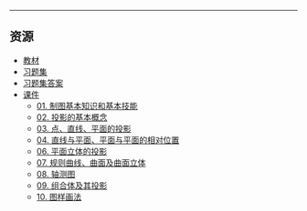 <!--
## 课程总览  
- 难度评分 Nan / 10 （0 份）  
- 实用评分 Nan / 10 （0 份）  
-->

---

## 资源  
- [教材](https://lz.qaiu.top/parser?url=https://cqu-openlib.lanzout.com/iRc2j1vjmmxe)
- [习题集](https://lz.qaiu.top/parser?url=https://cqu-openlib.lanzout.com/ilroD1vjmfgf)
- [习题集答案](https://lz.qaiu.top/parser?url=https://cqu-openlib.lanzout.com/iBZxk1vmhste)  
- [课件](https://lz.qaiu.top/parser?url=https://cqu-openlib.lanzouh.com/ipZP41uoypqb)
    - [01. 制图基本知识和基本技能](https://lz.qaiu.top/parser?url=https://cqu-openlib.lanzouh.com/iSyYf1uoyu6b)
    - [02. 投影的基本概念](https://lz.qaiu.top/parser?url=https://cqu-openlib.lanzouh.com/i6mFV1uoyu9e)
    - [03. 点、直线、平面的投影](https://lz.qaiu.top/parser?url=https://cqu-openlib.lanzouh.com/iB5WS1uoyudi)
    - [04. 直线与平面、平面与平面的相对位置](https://lz.qaiu.top/parser?url=https://cqu-openlib.lanzouh.com/iWvlC1uoyufa)
    - [06. 平面立体的投影](https://lz.qaiu.top/parser?url=https://cqu-openlib.lanzouh.com/iPE5v1uoyusd)
    - [07. 规则曲线、曲面及曲面立体](https://lz.qaiu.top/parser?url=https://cqu-openlib.lanzouh.com/iSe3K1uoyw2j)
    - [08. 轴测图](https://lz.qaiu.top/parser?url=https://cqu-openlib.lanzouh.com/i6en21uoywna)
    - [09. 组合体及其投影](https://lz.qaiu.top/parser?url=https://cqu-openlib.lanzouh.com/iFqsK1uoyx0d)
    - [10. 图样画法](https://lz.qaiu.top/parser?url=https://cqu-openlib.lanzouh.com/iYtVX1uoyzte)